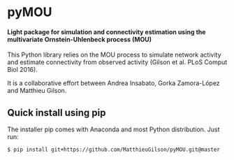 # pyMOU
#### Light package for simulation and connectivity estimation using the multivariate Ornstein-Uhlenbeck process (MOU)


This Python library relies on the MOU process to simulate network activity and estimate connectivity from observed activity (Gilson et al. PLoS Comput Biol 2016).

It is a collaborative effort between Andrea Insabato, Gorka Zamora-López and Matthieu Gilson.

## Quick install using pip 

The installer pip comes with Anaconda and most Python distribution. Just run:

    $ pip install git+https://github.com/MatthieuGilson/pyMOU.git@master
